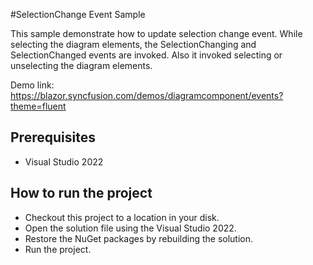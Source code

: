 #SelectionChange Event Sample

This sample demonstrate how to update selection change event. While selecting the diagram elements, the SelectionChanging and SelectionChanged events are invoked. Also it invoked selecting or unselecting the diagram elements.

Demo link: 
https://blazor.syncfusion.com/demos/diagramcomponent/events?theme=fluent

## Prerequisites

* Visual Studio 2022

## How to run the project

* Checkout this project to a location in your disk.
* Open the solution file using the Visual Studio 2022.
* Restore the NuGet packages by rebuilding the solution.
* Run the project.
